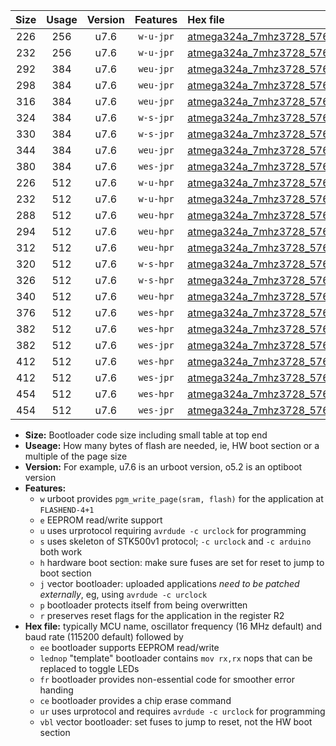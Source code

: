 |Size|Usage|Version|Features|Hex file|
|:-:|:-:|:-:|:-:|:--|
|226|256|u7.6|`w-u-jpr`|[atmega324a_7mhz3728_57600bps_ur_vbl.hex](https://raw.githubusercontent.com/stefanrueger/urboot/main//atmega324a_7mhz3728_57600bps_ur_vbl.hex)|
|232|256|u7.6|`w-u-jpr`|[atmega324a_7mhz3728_57600bps_lednop_ur_vbl.hex](https://raw.githubusercontent.com/stefanrueger/urboot/main//atmega324a_7mhz3728_57600bps_lednop_ur_vbl.hex)|
|292|384|u7.6|`weu-jpr`|[atmega324a_7mhz3728_57600bps_ee_ur_vbl.hex](https://raw.githubusercontent.com/stefanrueger/urboot/main//atmega324a_7mhz3728_57600bps_ee_ur_vbl.hex)|
|298|384|u7.6|`weu-jpr`|[atmega324a_7mhz3728_57600bps_ee_lednop_ur_vbl.hex](https://raw.githubusercontent.com/stefanrueger/urboot/main//atmega324a_7mhz3728_57600bps_ee_lednop_ur_vbl.hex)|
|316|384|u7.6|`weu-jpr`|[atmega324a_7mhz3728_57600bps_ee_lednop_fr_ur_vbl.hex](https://raw.githubusercontent.com/stefanrueger/urboot/main//atmega324a_7mhz3728_57600bps_ee_lednop_fr_ur_vbl.hex)|
|324|384|u7.6|`w-s-jpr`|[atmega324a_7mhz3728_57600bps_vbl.hex](https://raw.githubusercontent.com/stefanrueger/urboot/main//atmega324a_7mhz3728_57600bps_vbl.hex)|
|330|384|u7.6|`w-s-jpr`|[atmega324a_7mhz3728_57600bps_lednop_vbl.hex](https://raw.githubusercontent.com/stefanrueger/urboot/main//atmega324a_7mhz3728_57600bps_lednop_vbl.hex)|
|344|384|u7.6|`weu-jpr`|[atmega324a_7mhz3728_57600bps_ee_lednop_fr_ce_ur_vbl.hex](https://raw.githubusercontent.com/stefanrueger/urboot/main//atmega324a_7mhz3728_57600bps_ee_lednop_fr_ce_ur_vbl.hex)|
|380|384|u7.6|`wes-jpr`|[atmega324a_7mhz3728_57600bps_ee_vbl.hex](https://raw.githubusercontent.com/stefanrueger/urboot/main//atmega324a_7mhz3728_57600bps_ee_vbl.hex)|
|226|512|u7.6|`w-u-hpr`|[atmega324a_7mhz3728_57600bps_ur.hex](https://raw.githubusercontent.com/stefanrueger/urboot/main//atmega324a_7mhz3728_57600bps_ur.hex)|
|232|512|u7.6|`w-u-hpr`|[atmega324a_7mhz3728_57600bps_lednop_ur.hex](https://raw.githubusercontent.com/stefanrueger/urboot/main//atmega324a_7mhz3728_57600bps_lednop_ur.hex)|
|288|512|u7.6|`weu-hpr`|[atmega324a_7mhz3728_57600bps_ee_ur.hex](https://raw.githubusercontent.com/stefanrueger/urboot/main//atmega324a_7mhz3728_57600bps_ee_ur.hex)|
|294|512|u7.6|`weu-hpr`|[atmega324a_7mhz3728_57600bps_ee_lednop_ur.hex](https://raw.githubusercontent.com/stefanrueger/urboot/main//atmega324a_7mhz3728_57600bps_ee_lednop_ur.hex)|
|312|512|u7.6|`weu-hpr`|[atmega324a_7mhz3728_57600bps_ee_lednop_fr_ur.hex](https://raw.githubusercontent.com/stefanrueger/urboot/main//atmega324a_7mhz3728_57600bps_ee_lednop_fr_ur.hex)|
|320|512|u7.6|`w-s-hpr`|[atmega324a_7mhz3728_57600bps.hex](https://raw.githubusercontent.com/stefanrueger/urboot/main//atmega324a_7mhz3728_57600bps.hex)|
|326|512|u7.6|`w-s-hpr`|[atmega324a_7mhz3728_57600bps_lednop.hex](https://raw.githubusercontent.com/stefanrueger/urboot/main//atmega324a_7mhz3728_57600bps_lednop.hex)|
|340|512|u7.6|`weu-hpr`|[atmega324a_7mhz3728_57600bps_ee_lednop_fr_ce_ur.hex](https://raw.githubusercontent.com/stefanrueger/urboot/main//atmega324a_7mhz3728_57600bps_ee_lednop_fr_ce_ur.hex)|
|376|512|u7.6|`wes-hpr`|[atmega324a_7mhz3728_57600bps_ee.hex](https://raw.githubusercontent.com/stefanrueger/urboot/main//atmega324a_7mhz3728_57600bps_ee.hex)|
|382|512|u7.6|`wes-hpr`|[atmega324a_7mhz3728_57600bps_ee_lednop.hex](https://raw.githubusercontent.com/stefanrueger/urboot/main//atmega324a_7mhz3728_57600bps_ee_lednop.hex)|
|382|512|u7.6|`wes-jpr`|[atmega324a_7mhz3728_57600bps_ee_lednop_vbl.hex](https://raw.githubusercontent.com/stefanrueger/urboot/main//atmega324a_7mhz3728_57600bps_ee_lednop_vbl.hex)|
|412|512|u7.6|`wes-hpr`|[atmega324a_7mhz3728_57600bps_ee_lednop_fr.hex](https://raw.githubusercontent.com/stefanrueger/urboot/main//atmega324a_7mhz3728_57600bps_ee_lednop_fr.hex)|
|412|512|u7.6|`wes-jpr`|[atmega324a_7mhz3728_57600bps_ee_lednop_fr_vbl.hex](https://raw.githubusercontent.com/stefanrueger/urboot/main//atmega324a_7mhz3728_57600bps_ee_lednop_fr_vbl.hex)|
|454|512|u7.6|`wes-hpr`|[atmega324a_7mhz3728_57600bps_ee_lednop_fr_ce.hex](https://raw.githubusercontent.com/stefanrueger/urboot/main//atmega324a_7mhz3728_57600bps_ee_lednop_fr_ce.hex)|
|454|512|u7.6|`wes-jpr`|[atmega324a_7mhz3728_57600bps_ee_lednop_fr_ce_vbl.hex](https://raw.githubusercontent.com/stefanrueger/urboot/main//atmega324a_7mhz3728_57600bps_ee_lednop_fr_ce_vbl.hex)|

- **Size:** Bootloader code size including small table at top end
- **Useage:** How many bytes of flash are needed, ie, HW boot section or a multiple of the page size
- **Version:** For example, u7.6 is an urboot version, o5.2 is an optiboot version
- **Features:**
  + `w` urboot provides `pgm_write_page(sram, flash)` for the application at `FLASHEND-4+1`
  + `e` EEPROM read/write support
  + `u` uses urprotocol requiring `avrdude -c urclock` for programming
  + `s` uses skeleton of STK500v1 protocol; `-c urclock` and `-c arduino` both work
  + `h` hardware boot section: make sure fuses are set for reset to jump to boot section
  + `j` vector bootloader: uploaded applications *need to be patched externally*, eg, using `avrdude -c urclock`
  + `p` bootloader protects itself from being overwritten
  + `r` preserves reset flags for the application in the register R2
- **Hex file:** typically MCU name, oscillator frequency (16 MHz default) and baud rate (115200 default) followed by
  + `ee` bootloader supports EEPROM read/write
  + `lednop` "template" bootloader contains `mov rx,rx` nops that can be replaced to toggle LEDs
  + `fr` bootloader provides non-essential code for smoother error handing
  + `ce` bootloader provides a chip erase command
  + `ur` uses urprotocol and requires `avrdude -c urclock` for programming
  + `vbl` vector bootloader: set fuses to jump to reset, not the HW boot section
